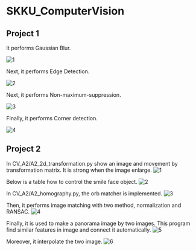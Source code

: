 # SKKU_ComputerVision

## Project 1

It performs Gaussian Blur.

![1](https://user-images.githubusercontent.com/43103079/71712110-25cd7900-2e47-11ea-9ece-7c4b84a2f809.png)

Next, it performs Edge Detection.

![2](https://user-images.githubusercontent.com/43103079/71712984-089aa980-2e4b-11ea-8a16-c574f234579e.png)

Next, it performs Non-maximum-suppression.


![3](https://user-images.githubusercontent.com/43103079/71712985-089aa980-2e4b-11ea-988d-b6719ec87c32.png)

Finally, it performs Corner detection.

![4](https://user-images.githubusercontent.com/43103079/71712986-089aa980-2e4b-11ea-8e33-614bf9931564.png)



## Project 2

In CV_A2/A2_2d_transformation.py show an image and movement by transformation matrix. It is strong when the image enlarge. 
![1](https://user-images.githubusercontent.com/43103079/71713298-80b59f00-2e4c-11ea-8737-bb120cce2e6f.png)

Below is a table how to control the smile face object.
![2](https://user-images.githubusercontent.com/43103079/71713299-80b59f00-2e4c-11ea-8843-4158f98667bf.png)

In CV_A2/A2_homography.py, the orb matcher is implemented. 
![3](https://user-images.githubusercontent.com/43103079/71713301-80b59f00-2e4c-11ea-9efa-0d95e7d28858.png)

Then, it performs image matching with two method, normalization and RANSAC.
![4](https://user-images.githubusercontent.com/43103079/71713302-814e3580-2e4c-11ea-8d48-e4a17b4da351.png)

Finally, it is used to make a panorama image by two images. This program find similar features in image and connect it automatically.
![5](https://user-images.githubusercontent.com/43103079/71713303-814e3580-2e4c-11ea-92f9-2f913778cdbb.png)

Moreover, it interpolate the two image.
![6](https://user-images.githubusercontent.com/43103079/71713304-814e3580-2e4c-11ea-8b7f-34b5841ceeb3.png)
